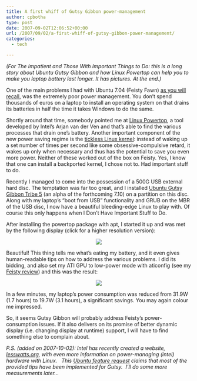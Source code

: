 ```yaml
---
title: A first whiff of Gutsy Gibbon power-management
author: cpbotha
type: post
date: 2007-09-02T12:06:52+00:00
url: /2007/09/02/a-first-whiff-of-gutsy-gibbon-power-management/
categories:
  - tech

---
```

_(For The Impatient and Those With Important Things to Do: this is a long story about Ubuntu Gutsy Gibbon and how Linux Powertop can help you to make you laptop battery last longer. It has pictures. At the end.)_ 

One of the main problems I had with Ubuntu 7.04 (Feisty Fawn) [as you will recall][1], was the extremely poor power management. You don&#8217;t spend thousands of euros on a laptop to install an operating system on that drains its batteries in half the time it takes Windows to do the same.

Shortly around that time, somebody pointed me at [Linux Powertop][2], a tool developed by Intel&#8217;s Arjan van der Ven and that&#8217;s able to find the various processes that drain one&#8217;s battery. Another important component of the new power saving regime is the [tickless Linux kernel][3]: instead of waking up a set number of times per second like some obsessive-compulsive retard, it wakes up only when necessary and thus has the potential to save you even more power. Neither of these worked out of the box on Feisty. Yes, I know that one can install a backported kernel, I chose not to. Had important stuff to do.

Recently I managed to come into the possession of a 500G USB external hard disc. The temptation was far too great, and I installed [Ubuntu Gutsy Gibbon Tribe 5][4] (an alpha of the forthcoming 7.10) on a partition on this disc. Along with my laptop&#8217;s &#8220;boot from USB&#8221; functionality and GRUB on the MBR of the USB disc, I now have a beautiful bleeding-edge Linux to play with. Of course this only happens when I Don&#8217;t Have Important Stuff to Do.

After installing the powertop package with apt, I started it up and was met by the following display (click for a higher resolution version):

[][5]

<p style="text-align: center">
  <a href="http://picasaweb.google.com/cpbotha/Screenshots/photo#5103890932568110178"><img src="http://lh6.google.com/cpbotha/RtSpwvgPNGI/AAAAAAAAB7Y/eilkZxStG4I/s400/gutsy_gibbon_PRE-powertop_nc8430.png" /></a>
</p>

Beautiful! This thing tells me what&#8217;s eating my battery, and it even gives human-readable tips on how to address the various problems. I did its bidding, and also set my ATI GPU to low-power mode with aticonfig (see my [Feisty review][6]) and this was the result:

[][7]

<p style="text-align: center">
  <a href="http://picasaweb.google.com/cpbotha/Screenshots/photo#5103888072119891026"><img src="http://lh4.google.com/cpbotha/RtSnKPgPNFI/AAAAAAAAB7I/kiPqRoUbEFk/s400/gutsy_gibbon_powertop_nc8430.png" /></a>
</p>

In a few minutes, my laptop&#8217;s power consumption was reduced from 31.9W (1.7 hours) to 19.7W (3.1 hours), a significant savings. You may again colour me impressed.

So, it seems Gutsy Gibbon will probably address Feisty&#8217;s power-consumption issues. If it also delivers on its promise of better dynamic display (i.e. changing display at runtime) support, I will have to find something else to complain about.

_P.S. (added on 2007-10-02): Intel has recently created a website, [lesswatts.org][8], with even more information on power-managing (intel) hardware with Linux.   This [Ubuntu feature request][9] claims that most of the provided tips have been implemented for Gutsy.  I&#8217;ll do some more measurements later&#8230;_

 [1]: http://cpbotha.net/2007/04/10/a-critical-look-at-ubuntu-feisty-beta-on-an-hp-nc8430-laptop/ "Feisty beta review."
 [2]: http://www.linuxpowertop.org/ "Linux Powertop website"
 [3]: http://kerneltrap.org/node/6750 "Article about tickless kernel."
 [4]: http://www.ubuntu.com/testing "Link to what is now the Gutsy Gibbon page"
 [5]: http://picasaweb.google.com/cpbotha/Screenshots/photo#5103890932568110178
 [6]: http://cpbotha.net/2007/04/10/a-critical-look-at-ubuntu-feisty-beta-on-an-hp-nc8430-laptop/ "feisty review. again."
 [7]: http://picasaweb.google.com/cpbotha/Screenshots/photo#5103888072119891026
 [8]: http://lesswatts.org/ "LessWatts website"
 [9]: https://bugs.launchpad.net/ubuntu/+source/linux-source-2.6.22/+bug/144070 "ubuntu feature request w.r.t. lesswatts"

